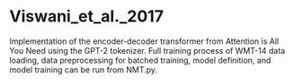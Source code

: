 # Viswani_et_al._2017
Implementation of the encoder-decoder transformer from Attention is All You Need using the GPT-2 tokenizer. Full training process of WMT-14 data loading, data preprocessing for batched training, model definition, and model training can be run from NMT.py.
